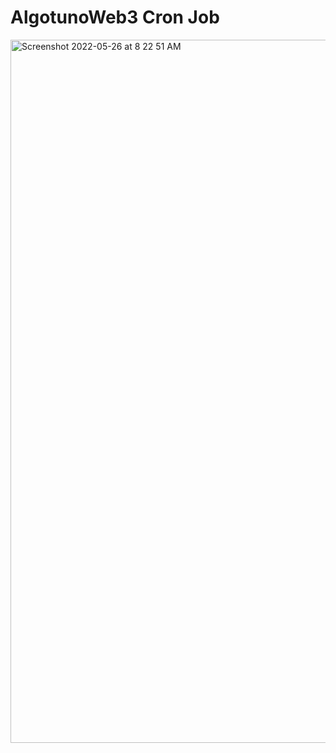 # AlgotunoWeb3 Cron Job

<img width="1125" alt="Screenshot 2022-05-26 at 8 22 51 AM" src="https://user-images.githubusercontent.com/105592237/170390780-8f6eeb17-44fc-4643-93bf-bc9cb4613344.png">
